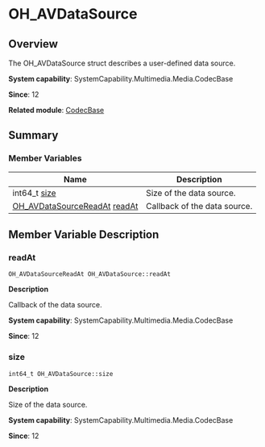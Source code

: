 # OH_AVDataSource


## Overview

The OH_AVDataSource struct describes a user-defined data source.

**System capability**: SystemCapability.Multimedia.Media.CodecBase

**Since**: 12

**Related module**: [CodecBase](_codec_base.md)


## Summary


### Member Variables

| Name| Description| 
| -------- | -------- |
| int64_t [size](#size) | Size of the data source. | 
| [OH_AVDataSourceReadAt](_codec_base.md#oh_avdatasourcereadat) [readAt](#readat) | Callback of the data source. | 


## Member Variable Description


### readAt

```
OH_AVDataSourceReadAt OH_AVDataSource::readAt
```

**Description**

Callback of the data source.

**System capability**: SystemCapability.Multimedia.Media.CodecBase

**Since**: 12


### size

```
int64_t OH_AVDataSource::size
```

**Description**

Size of the data source.

**System capability**: SystemCapability.Multimedia.Media.CodecBase

**Since**: 12
